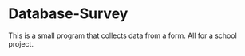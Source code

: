 # Database-Survey
This is a small program that collects data from a form. All for a school project. 
